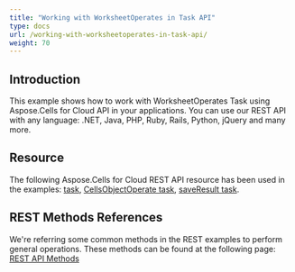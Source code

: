 ```yaml
---
title: "Working with WorksheetOperates in Task API"
type: docs
url: /working-with-worksheetoperates-in-task-api/
weight: 70
---
```


## **Introduction**
This example shows how to work with WorksheetOperates Task using Aspose.Cells for Cloud API in your applications. You can use our REST API with any language: .NET, Java, PHP, Ruby, Rails, Python, jQuery and many more.
## **Resource**
The following Aspose.Cells for Cloud REST API resource has been used in the examples: [task](), [CellsObjectOperate task](), [saveResult task]().
## **REST Methods References**
We're referring some common methods in the REST examples to perform general operations. These methods can be found at the following page: [REST API Methods](http://www.aspose.com/docs/display/rest/REST+API+Methods)




